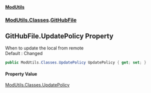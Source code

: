 #### [ModUtils](index.md 'index')
### [ModUtils.Classes](ModUtils.Classes.md 'ModUtils.Classes').[GitHubFile](ModUtils.Classes.GitHubFile.md 'ModUtils.Classes.GitHubFile')

## GitHubFile.UpdatePolicy Property

When to update the local from remote  
Default : Changed

```csharp
public ModUtils.Classes.UpdatePolicy UpdatePolicy { get; set; }
```

#### Property Value
[ModUtils.Classes.UpdatePolicy](https://docs.microsoft.com/en-us/dotnet/api/ModUtils.Classes.UpdatePolicy 'ModUtils.Classes.UpdatePolicy')